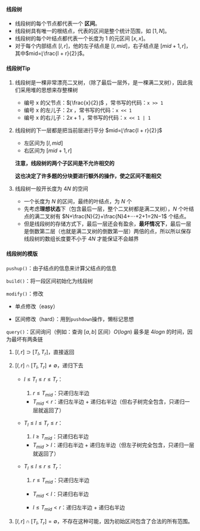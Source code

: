 #### 线段树

- 线段树的每个节点都代表一个 **区间**。
- 线段树具有唯一的根结点，代表的区间是整个统计范围，如 $[1,N]$。
- 线段树的每个叶结点都代表一个长度为 $1$ 的元区间 $[x,x]$。
- 对于每个内部结点 $[l,r]$，他的左子结点是 $[l,mid]$，右子结点是 $[mid+1,r]$，其中$mid=⌊\frac{l + r}{2}⌋$。

#### 线段树Tip
1. 线段树是一棵非常漂亮二叉树，（除了最后一层外，是一棵满二叉树），因此我们采用堆的思想来存整棵树
    - 编号 x 的父节点：$⌊\frac{x}{2}⌋$ ，常书写的代码：`x >> 1`
    - 编号 x 的左儿子：$2x$ ，常书写的代码：`x << 1`
    - 编号 x 的右儿子：$2x+1$ ，常书写的代码：`x << 1 | 1`
2. 线段树的下一层都是把当前层进行平分 $mid=⌊\frac{l + r}{2}⌋$
    - 左区间为 $[l,mid]$
    - 右区间为 $[mid+1,r]$

    **注意，线段树的两个子区间是不允许相交的**

    **这也决定了许多题的分块要进行额外的操作，使之区间不能相交**

3. 线段树一般开长度为 $4N$ 的空间
    - 一个长度为 $N$ 的区间，最终的叶结点，为 $N$ 个
    - 先考虑**理想状态**下（包含最后一层，整个二叉树都是满二叉树），$N$ 个叶结点的满二叉树有 $N+\frac{N}{2}+\frac{N}4+⋅⋅⋅+2+1=2N−1$ 个结点。
    - 但是线段树的存储方式下，最后一层还会有盈余，**最坏情况下**，最后一层是倒数第二层（也就是满二叉树的倒数第一层）两倍的点，所以所以保存线段树的数组长度要不小于 $4N$ 才能保证不会越界

#### 线段树的模版
`pushup()`：由子结点的信息来计算父结点的信息

`build()`：将一段区间初始化为线段树

`modify()`：修改

- 单点修改（easy）

- 区间修改（hard）：用到`pushdown`操作，懒标记思想

`query()`：区间询问（例如：查询 $[a,b]$ 区间）$O(log⁡n)$ 最多是 $4log⁡n$ 的时间，因为最坏有两条链

1. $[l,r]⊃[T_l,T_r]$，直接返回

2. $[l,r]∩[T_l,T_r]≠∅$，递归下去

    - $l≤T_l≤r≤T_r$：

        1. $r≤T_{mid}$：只递归左半边

        - $T_{mid}<r$：递归左半边 + 递归右半边（但右子树完全包含，只递归一层就返回了）

    - $T_l≤l≤T_r≤r$：
        1. $l≥T_{mid}$：只递归右半边

        - $T_{mid}>l$：递归右半边 + 递归左半边（但左子树完全包含，只递归一层就返回了）

    - $T_l≤l≤r≤T_r$：

        1. $r≤T_{mid}$：只递归左半边

        - $T_{mid}<l$：只递归右半边

        - $l≤T_{mid}<r$：递归左半边 + 递归右半边

3. $[l,r]∩[T_l,T_r]=∅$，不存在这种可能，因为初始区间包含了合法的所有范围。


